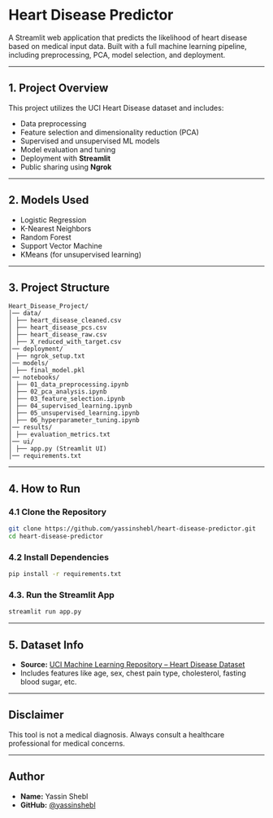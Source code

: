 # Heart Disease Predictor

A Streamlit web application that predicts the likelihood of heart disease based on medical input data. Built with a full machine learning pipeline, including preprocessing, PCA, model selection, and deployment. 

---

## 1. Project Overview

This project utilizes the UCI Heart Disease dataset and includes:

- Data preprocessing  
- Feature selection and dimensionality reduction (PCA)  
- Supervised and unsupervised ML models  
- Model evaluation and tuning  
- Deployment with **Streamlit**  
- Public sharing using **Ngrok**

---

## 2. Models Used

- Logistic Regression  
- K-Nearest Neighbors  
- Random Forest  
- Support Vector Machine  
- KMeans (for unsupervised learning)

---

## 3. Project Structure

```
Heart_Disease_Project/
│── data/
│ ├── heart_disease_cleaned.csv
│ ├── heart_disease_pcs.csv
│ ├── heart_disease_raw.csv
│ ├── X_reduced_with_target.csv
│── deployment/
│ ├── ngrok_setup.txt
│── models/
│ ├── final_model.pkl
│── notebooks/
│ ├── 01_data_preprocessing.ipynb
│ ├── 02_pca_analysis.ipynb
│ ├── 03_feature_selection.ipynb
│ ├── 04_supervised_learning.ipynb
│ ├── 05_unsupervised_learning.ipynb
│ ├── 06_hyperparameter_tuning.ipynb
│── results/
│ ├── evaluation_metrics.txt
│── ui/
│ ├── app.py (Streamlit UI)
│── requirements.txt
```

---

## 4. How to Run

### 4.1 Clone the Repository

```bash
git clone https://github.com/yassinshebl/heart-disease-predictor.git
cd heart-disease-predictor
```

### 4.2 Install Dependencies

```bash
pip install -r requirements.txt
```

### 4.3. Run the Streamlit App

```bash
streamlit run app.py
```

---

## 5. Dataset Info

- **Source:** [UCI Machine Learning Repository – Heart Disease Dataset](https://archive.ics.uci.edu/dataset/45/heart+disease)  
- Includes features like age, sex, chest pain type, cholesterol, fasting blood sugar, etc.

---

## Disclaimer

This tool is not a medical diagnosis. Always consult a healthcare professional for medical concerns.

---

## Author

- **Name:** Yassin Shebl  
- **GitHub:** [@yassinshebl](https://github.com/yassinshebl)
